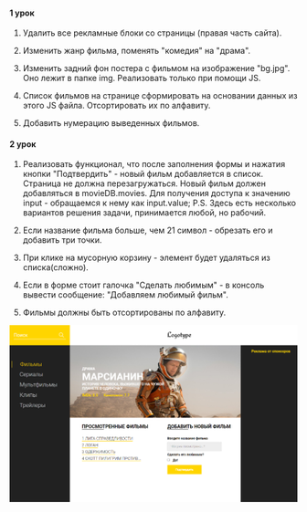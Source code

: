 #### 1 урок

1) Удалить все рекламные блоки со страницы (правая часть сайта).

2) Изменить жанр фильма, поменять "комедия" на "драма".

3) Изменить задний фон постера с фильмом на изображение "bg.jpg". Оно лежит в папке img. Реализовать только при помощи JS.

4) Список фильмов на странице сформировать на основании данных из этого JS файла. Отсортировать их по алфавиту.

5) Добавить нумерацию выведенных фильмов.

#### 2 урок

1) Реализовать функционал, что после заполнения формы и нажатия кнопки "Подтвердить" - 
новый фильм добавляется в список. Страница не должна перезагружаться. Новый фильм должен добавляться в movieDB.movies.
Для получения доступа к значению input - обращаемся к нему как input.value;
P.S. Здесь есть несколько вариантов решения задачи, принимается любой, но рабочий.

2) Если название фильма больше, чем 21 символ - обрезать его и добавить три точки.

3) При клике на мусорную корзину - элемент будет удаляться из списка(сложно).

4) Если в форме стоит галочка "Сделать любимым" - в консоль вывести сообщение: "Добавляем любимый фильм".

5) Фильмы должны быть отсортированы по алфавиту.

![screenshot](img/movies.png)

